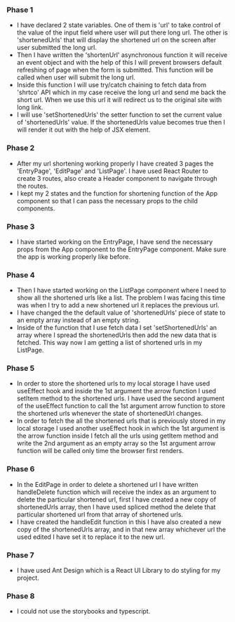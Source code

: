 ### Phase 1
* I have declared 2 state variables. One of them is 'url' to take control of the value of the input field where user will put there long url. The other is 'shortenedUrls' that will display the shortened url on the screen after user submitted the long url.
* Then I have written the 'shortenUrl' asynchronous function it will receive an event object and with the help of this I will prevent browsers default refreshing of page when the form is submitted. This function will be called when user will submit the long url.
* Inside this function I will use try/catch chaining to fetch data from 'shrtco' API which in my case receive the long url and send me back the short url. When we use this url it will redirect us to the original site with long link.
* I will use 'setShortenedUrls' the setter function to set the current value of 'shortenedUrls' value. If the shortenedUrls value becomes true then I will render it out with the help of JSX element.

### Phase 2
* After my url shortening working properly I have created 3 pages the 'EntryPage', 'EditPage' and 'ListPage'. I have used React Router to create 3 routes, also create a Header component to navigate through the routes.
* I kept my 2 states and the function for shortening function of the App component so that I can pass the necessary props to the child components. 

### Phase 3
* I have started working on the EntryPage, I have send the necessary props from the App component to the EntryPage component. Make sure the app is working properly like before.

### Phase 4
* Then I have started working on the ListPage component where I need to show all the shortened urls like a list. The problem I was facing this time was when I try to add a new shortened url it replaces the previous url.
* I have changed the the default value of 'shortenedUrls' piece of state to an empty array instead of an empty string.
* Inside of the function that I use fetch data I set 'setShortenedUrls' an array where I spread the shortenedUrls then add the new data that is fetched. This way now I am getting a list of shortened urls in my ListPage.

### Phase 5
* In order to store the shortened urls to my local storage I have used useEffect hook and inside the 1st argument the arrow function I used setItem method to the shortened urls. I have used the second argument of the useEffect function to call the 1st argument arrow function to store the shortened urls whenever the state of shortenedUrl changes.
* In order to fetch the all the shortened urls that is previously stored in my local storage I used another useEffect hook in which the 1st argument is the arrow function inside I fetch all the urls using getItem method and write the 2nd argument as an empty array so the 1st argument arrow function will be called only time the browser first renders.

### Phase 6
* In the EditPage in order to delete a shortened url I have written handleDelete function which will receive the index as an argument to delete the particular shortened url, first I have created a new copy of shortenedUrls array, then I have used spliced method the delete that particular shortened url from that array of shortened urls.
* I have created the handleEdit function in this I have also created a new copy of the shortenedUrls array, and in that new array whichever url the used edited I have set it to replace it to the new url.

### Phase 7
* I have used Ant Design which is a React UI Library to do styling for my project.

### Phase 8
* I could not use the storybooks and typescript.